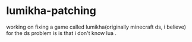 # lumikha-patching
working on fixing a game called lumikha(originally minecraft ds, i believe) for the ds problem is is that i don't know lua .
